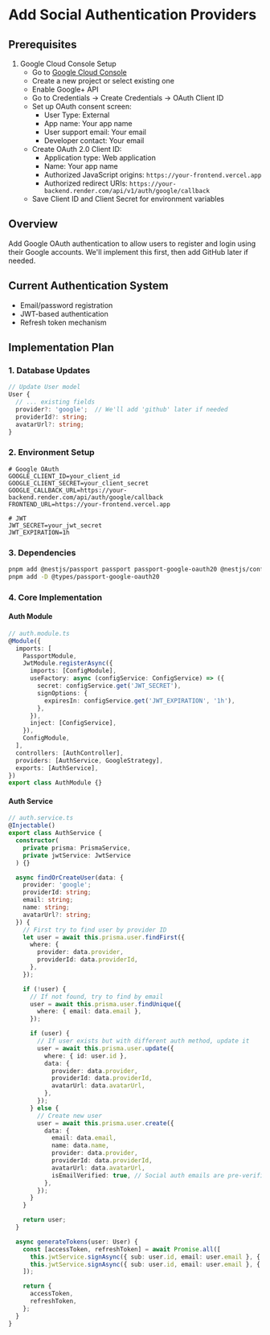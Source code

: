 # Add Social Authentication Providers

## Prerequisites

1. Google Cloud Console Setup
   - Go to [Google Cloud Console](https://console.cloud.google.com)
   - Create a new project or select existing one
   - Enable Google+ API
   - Go to Credentials → Create Credentials → OAuth Client ID
   - Set up OAuth consent screen:
     - User Type: External
     - App name: Your app name
     - User support email: Your email
     - Developer contact: Your email
   - Create OAuth 2.0 Client ID:
     - Application type: Web application
     - Name: Your app name
     - Authorized JavaScript origins: `https://your-frontend.vercel.app`
     - Authorized redirect URIs: `https://your-backend.render.com/api/v1/auth/google/callback`
   - Save Client ID and Client Secret for environment variables

## Overview

Add Google OAuth authentication to allow users to register and login using their Google accounts. We'll implement this first, then add GitHub later if needed.

## Current Authentication System

- Email/password registration
- JWT-based authentication
- Refresh token mechanism

## Implementation Plan

### 1. Database Updates

```typescript
// Update User model
User {
  // ... existing fields
  provider?: 'google';  // We'll add 'github' later if needed
  providerId?: string;
  avatarUrl?: string;
}
```

### 2. Environment Setup

```env
# Google OAuth
GOOGLE_CLIENT_ID=your_client_id
GOOGLE_CLIENT_SECRET=your_client_secret
GOOGLE_CALLBACK_URL=https://your-backend.render.com/api/auth/google/callback
FRONTEND_URL=https://your-frontend.vercel.app

# JWT
JWT_SECRET=your_jwt_secret
JWT_EXPIRATION=1h
```

### 3. Dependencies

```bash
pnpm add @nestjs/passport passport passport-google-oauth20 @nestjs/config @nestjs/jwt
pnpm add -D @types/passport-google-oauth20
```

### 4. Core Implementation

#### Auth Module

```typescript
// auth.module.ts
@Module({
  imports: [
    PassportModule,
    JwtModule.registerAsync({
      imports: [ConfigModule],
      useFactory: async (configService: ConfigService) => ({
        secret: configService.get('JWT_SECRET'),
        signOptions: {
          expiresIn: configService.get('JWT_EXPIRATION', '1h'),
        },
      }),
      inject: [ConfigService],
    }),
    ConfigModule,
  ],
  controllers: [AuthController],
  providers: [AuthService, GoogleStrategy],
  exports: [AuthService],
})
export class AuthModule {}
```

#### Auth Service

```typescript
// auth.service.ts
@Injectable()
export class AuthService {
  constructor(
    private prisma: PrismaService,
    private jwtService: JwtService
  ) {}

  async findOrCreateUser(data: {
    provider: 'google';
    providerId: string;
    email: string;
    name: string;
    avatarUrl?: string;
  }) {
    // First try to find user by provider ID
    let user = await this.prisma.user.findFirst({
      where: {
        provider: data.provider,
        providerId: data.providerId,
      },
    });

    if (!user) {
      // If not found, try to find by email
      user = await this.prisma.user.findUnique({
        where: { email: data.email },
      });

      if (user) {
        // If user exists but with different auth method, update it
        user = await this.prisma.user.update({
          where: { id: user.id },
          data: {
            provider: data.provider,
            providerId: data.providerId,
            avatarUrl: data.avatarUrl,
          },
        });
      } else {
        // Create new user
        user = await this.prisma.user.create({
          data: {
            email: data.email,
            name: data.name,
            provider: data.provider,
            providerId: data.providerId,
            avatarUrl: data.avatarUrl,
            isEmailVerified: true, // Social auth emails are pre-verified
          },
        });
      }
    }

    return user;
  }

  async generateTokens(user: User) {
    const [accessToken, refreshToken] = await Promise.all([
      this.jwtService.signAsync({ sub: user.id, email: user.email }, { expiresIn: '15m' }),
      this.jwtService.signAsync({ sub: user.id, email: user.email }, { expiresIn: '7d' }),
    ]);

    return {
      accessToken,
      refreshToken,
    };
  }
}
```
